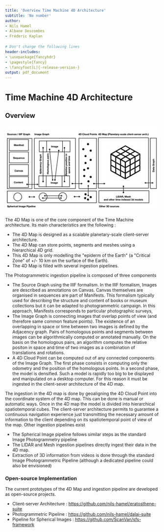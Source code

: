 ```yaml
---
title: 'Overview Time Machine 4D Architecture'
subtitle: 'No number'
author:
- Nils Hamel
- Albane Descombes
- Fréderic Kaplan

# Don't change the following lines
header-includes:
- \usepackage{fancyhdr}
- \pagestyle{fancy}
- \fancyfoot[L]{-release-version-}
output: pdf_document
---
```


# Time Machine 4D Architecture

## Overview

![75 % center](4D-map.jpg)

The 4D Map is one of the core component of the Time Machine architecture. Its main characteristics are the following : 

- The 4D Map is designed as a scalable planetary-scale client-server architecture. 
- The 4D Map can store points, segments and meshes using a hierarchical 4D grid. 
- This 4D Map is only modelling the "epiderm of the Earth" (a "Critical Zone" of +/- 10 km on the surface of the Earth).
- The 4D Map is filled with several ingestion pipelines. 

The Photogrammetric ingestion pipeline is composed of three components
* The Source Graph using the IIIF formalism. In the IIIF formalism, Images are described as annotations on Canvas. Canvas themselves are organised in sequences are part of Manifests. This formalism typically used for describing the structure and content of books or museum collections but it can be adapted to photogrammetric campaign. In this approach, Manifests corresponds to particular photographic surveys, 
* The Image Graph is connecting images that overlap points of view (and therefore same common feature points). The existence of an overlapping in space or time between two images is defined by the Adjacency graph. Pairs of homologous points and segments between images can be algorithmically computed or annotated manually. On the basis on the homologous pairs, an algorithm computes the relative positon in space and time of two images as a combination of translations and rotations. 
* A 4D Cloud Point can be computed out of any connected components of the Image Graph. The first phase consists in computing only the odometry and the position of the homologous points. In a second phase, the model is densified. Such a model is rapidly too big to be displayed and manipulated on a desktop computer. For this reason it must be ingested in the client-sever architecture of the 4D map.

The ingestion in the 4D map is done by geoaligning the 4D Cloud Point into the coordinate system of the 4D map. This can be done is manual or automatic ways. Once in the 4D map the model is divided into hierarchical spatiotemporal cubes. The client-server architecture permits to guarantee a continuous navigation experience just transmitting the necessary amount of information to the client depending on its spatiotemporal point of view of the map. 
Other ingestion pipelines exist 
* The Spherical Image pipeline follows similar steps as the standard Image Photogrammetry pipeline 
* The LIDAR and Mesh ingestion pipelines directly ingest their data in the 4D map. 
* Extraction of 3D information from videos is done through the standard Image Photogrammetric Pipeline (although a dedicated pipeline could also be envisioned)

### Open-source Implementation 

The current prototypes of the 4D Map and ingestion pipeline are developed as open-source projects. 

- Client-server Architecture : https://github.com/nils-hamel/eratosthene-suite
- Photogrammetric Pipeline : https://github.com/nils-hamel/dalai-suite
- Pipeline for Spherical Images : https://github.com/ScanVan/sfs-framework



